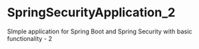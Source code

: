 # SpringSecurityApplication_2
SImple application for Spring Boot and Spring Security with basic functionality - 2
